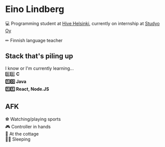 # Eino Lindberg

💻 Programming student at [Hive Helsinki](https://www.hive.fi/en/), currently on internship at [Studyo Oy](https://studyo.fi/)

✏ Finnish language teacher

## Stack that's piling up
I know or I'm currently learning...<br>
0️⃣0️⃣ <strong>C <br>
1️⃣0️⃣ Java <br>
1️⃣1️⃣ React, Node.JS</strong> <br>

## AFK
⚽ Watching/playing sports<br>
🎮 Controller in hands<br>
🌲 At the cottage<br>
🛌🏻 Sleeping<br>

<!--
**einoob/einoob** is a ✨ _special_ ✨ repository because its `README.md` (this file) appears on your GitHub profile.

Here are some ideas to get you started:

- 🔭 I’m currently working on ...
- 🌱 I’m currently learning ...
- 👯 I’m looking to collaborate on ...
- 🤔 I’m looking for help with ...
- 💬 Ask me about ...
- 📫 How to reach me: ...
- 😄 Pronouns: ...
- ⚡ Fun fact: ...
-->
